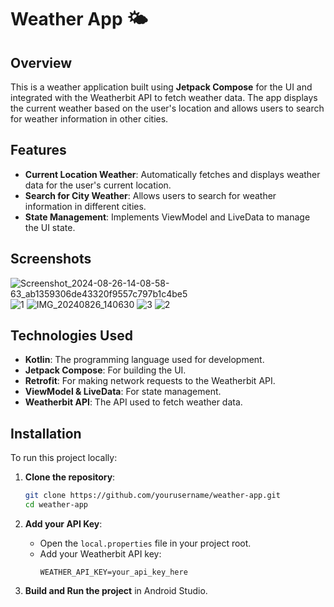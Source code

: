 # Weather App 🌤️

## Overview
This is a weather application built using **Jetpack Compose** for the UI and integrated with the Weatherbit API to fetch weather data. The app displays the current weather based on the user's location and allows users to search for weather information in other cities.

## Features
- **Current Location Weather**: Automatically fetches and displays weather data for the user's current location.
- **Search for City Weather**: Allows users to search for weather information in different cities.
- **State Management**: Implements ViewModel and LiveData to manage the UI state.

## Screenshots
![Screenshot_2024-08-26-14-08-58-63_ab1359306de43320f9557c797b1c4be5](https://github.com/user-attachments/assets/a4476c65-871d-451f-901e-9ee70539507f)
![1](https://github.com/user-attachments/assets/e11690d1-eb2a-4aff-8cfc-51835e05f032)
![IMG_20240826_140630](https://github.com/user-attachments/assets/df989303-c9cb-4ee5-973e-2e48790377d6)
![3](https://github.com/user-attachments/assets/20424c98-7b19-4600-a4bf-cf003150b176)
![2](https://github.com/user-attachments/assets/1a184346-9c5e-486f-a431-52b2347ce0e8)



## Technologies Used
- **Kotlin**: The programming language used for development.
- **Jetpack Compose**: For building the UI.
- **Retrofit**: For making network requests to the Weatherbit API.
- **ViewModel & LiveData**: For state management.
- **Weatherbit API**: The API used to fetch weather data.

## Installation
To run this project locally:

1. **Clone the repository**:
    ```bash
    git clone https://github.com/yourusername/weather-app.git
    cd weather-app
    ```

2. **Add your API Key**:
   - Open the `local.properties` file in your project root.
   - Add your Weatherbit API key:
     ```
     WEATHER_API_KEY=your_api_key_here
     ```

3. **Build and Run the project** in Android Studio.
